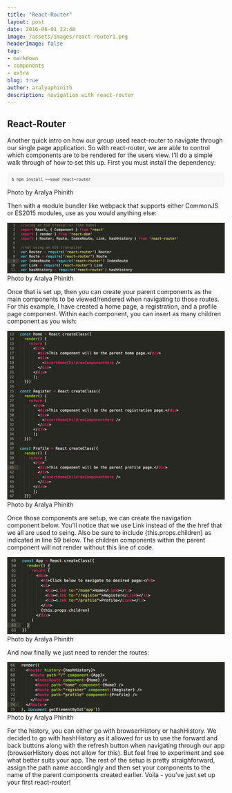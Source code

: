 ```yaml
---
title: "React-Router"
layout: post
date: 2016-06-01 22:48
image: /assets/images/react-router1.png
headerImage: false
tag:
- markdown
- components
- extra
blog: true
author: aralyaphinith
description: navigation with react-router
---
```


<div class="breaker"></div>

## React-Router

Another quick intro on how our group used react-router to navigate through our single page application.  So with react-router, we are able to control which components are to be rendered for the users view.  I'll do a simple walk through of how to set this up.  First you must install the dependency:

<div class="react-router">
  <img class="image" src="../assets/images/react-router1.png" alt="npm install react router">
  <figcaption class="caption">Photo by Aralya Phinith</figcaption>
</div>

Then with a module bundler like webpack that supports either CommonJS or ES2015 modules, use as you would anything else:

<div class="react-router">
  <img class="image" src="../assets/images/react-router2.png" alt="import react-router">
  <figcaption class="caption">Photo by Aralya Phinith</figcaption>
</div>

Once that is set up, then you can create your parent components as the main components to be viewed/rendered when navigating to those routes.  For this example, I have created a home page, a registration, and a profile page component.  Within each component, you can insert as many children component as you wish:

<div class="react-router">
  <img class="image" src="../assets/images/react-router3.png" alt="parent component">
  <figcaption class="caption">Photo by Aralya Phinith</figcaption>
</div>

Once those components are setup, we can create the navigation component below.  You'll notice that we use Link instead of the the href that we all are used to seing.  Also be sure to include {this.props.children} as indicated in line 59 below.  The children components within the parent component will not render without this line of code.

<div class="react-router">
  <img class="image" src="../assets/images/react-router4.png" alt="nav bar">
  <figcaption class="caption">Photo by Aralya Phinith</figcaption>
</div>

And now finally we just need to render the routes:

<div class="react-router">
  <img class="image" src="../assets/images/react-router5.png" alt="render routes">
  <figcaption class="caption">Photo by Aralya Phinith</figcaption>
</div>

For the history, you can either go with browserHistory or hashHistory.  We decided to go with hashHistory as it allowed for us to use the forward and back buttons along with the refresh button when navigating through our app (browserHistory does not allow for this).  But feel free to experiment and see what better suits your app.  The rest of the setup is pretty straighforward, assign the path name accordingly and then set your components to the name of the parent components created earlier.  Voila - you've just set up your first react-router!